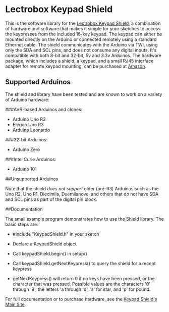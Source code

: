 # Lectrobox Keypad Shield

This is the software library for the [Lectrobox Keypad
Shield](http://www.lectrobox.com/keypad), a combination of hardware
and software that makes it simple for your sketches to access the
keypresses from the included 16-key keypad. The keypad can either be
mounted directly on the Arduino or connected remotely using a standard
Ethernet cable. The shield communicates with the Arduino via TWI,
using only the SDA and SCL pins, and does not consume any digital
inputs. It's compatible with both 8-bit and 32-bit, 5v and 3.3v
Arduinos. The hardware package, which includes a shield, a keypad, and
a small RJ45 interface adapter for remote keypad mounting, can be
purchased at [Amazon](https://www.amazon.com/gp/product/B06XGSYP1C/ref=as_li_qf_sp_asin_il_tl?ie=UTF8&camp=1789&creative=9325&creativeASIN=B06XGSYP1C&linkCode=as2&tag=lectrobox-20).

## Supported Arduinos
The shield and library have been tested and are known to work on a
variety of Arduino hardware:

###AVR-based Arduinos and clones:
* Arduino Uno R3
* Elegoo Uno R3
* Arduino Leonardo

###32-bit Arduinos:
* Arduino Zero

###Intel Curie Arduinos:
* Arduino 101

##Unsupported Arduinos

Note that the shield *does not support* older (pre-R3) Arduinos such
as the Uno R2, Uno R1, Diecimila, Duemilanove, and others that do not
have SDA and SCL pins as part of the digital pin block.

##Documentation

The small example program demonstrates how to use the Shield
library. The basic steps are:

* \#include "KeypadShield.h" in your sketch

* Declare a KeypadShield object

* Call keypadShield.begin() in setup()

* Call keypadShield.getNextKeypress() to query the shield for a recent
  keypress

* getNextKeypress() will return 0 if no keys have been pressed, or the
  character that was pressed. Possible values are the characters '0'
  through '9', the letters 'a through 'd', 's' for star, and 'p' for
  pound.

For full documentation or to purchase hardware,
see the [Keypad Shield's Main Site](http://www.lectrobox.com/keypad).
